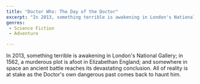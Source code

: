 ```yaml
---
title: "Doctor Who: The Day of the Doctor"
excerpt: "In 2013, something terrible is awakening in London's National Gallery; in 1562, a murderous plot is afoot in Elizabethan England; and somewhere in space..."
genres: 
 - Science Fiction
 - Adventure

---
```


In 2013, something terrible is awakening in London's National Gallery; in 1562, a murderous plot is afoot in Elizabethan England; and somewhere in space an ancient battle reaches its devastating conclusion. All of reality is at stake as the Doctor's own dangerous past comes back to haunt him.
